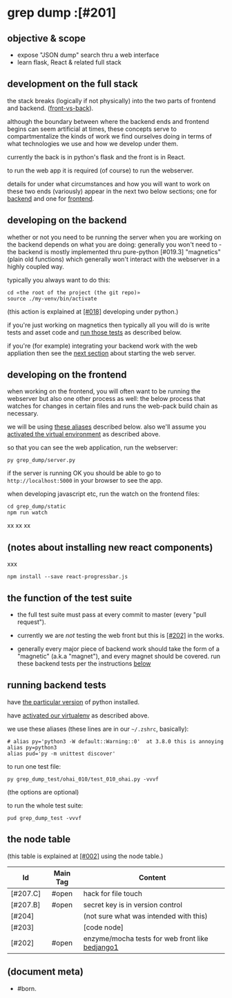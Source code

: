 # grep dump :[#201]

## objective & scope

  - expose "JSON dump" search thru a web interface
  - learn flask, React & related full stack




## development on the full stack

the stack breaks (logically if not physically) into the two parts of
frontend and backend. ([front-vs-back]).

although the boundary between where the backend ends and frontend begins
can seem artificial at times, these concepts serve to compartmentalize the
kinds of work we find ourselves doing in terms of what technologies we use
and how we develop under them.

currently the back is in python's flask and the front is in React.

to run the web app it is required (of course) to run the webserver.

details for under what circumstances and how you will want to work on these
two ends (variously) appear in the next two below sections; one for
[backend](#venv-etc) and one for [frontend](#d).




## <a name='venv-etc'></a>developing on the backend

whether or not you need to be running the server when you are working
on the backend depends on what you are doing: generally you won't need
to - the backend is mostly implemented thru pure-python [#019.3]
"magnetics" (plain old functions) which generally won't interact
with the webserver in a highly coupled way.

typically you always want to do this:

    cd «the root of the project (the git repo)»
    source ./my-venv/bin/activate

(this action is explained at [\[#018\]] developing under python.)

if you're just working on magnetics then typically all you will do
is write tests and asset code and [run those tests](#running-backend-tests)
as described below.

if you're (for example) integrating your backend work with the web
appliation then see the [next section](#d) about starting the web server.




## <a name=d></a>developing on the frontend

when working on the frontend, you will often want to be running the
webserver but also one other process as well: the below process that
watches for changes in certain files and runs the web-pack build chain
as necessary.

we will be using [these aliases](#aliases) described below. also we'll
assume you [activated the virtual environment](#venv-etc) as described above.

so that you can see the web application, run the webserver:

    py grep_dump/server.py

if the server is running OK you should be able to go to
`http://localhost:5000` in your browser to see the app.

when developing javascript etc, run the watch on the frontend files:

    cd grep_dump/static
    npm run watch


xx xx xx




## <a name=e></a>(notes about installing new react components)

xxx

    npm install --save react-progressbar.js




## the function of the test suite

  - the full test suite must pass at every commit to master (every "pull request").

  - currently we are *not* testing the web front but this is [\[#202\]](#202) in the works.

  - generally every major piece of backend work should take the form of
    a "magnetic" (a.k.a "magnet"), and every magnet should be covered.
    run these backend tests per the instructions [below](#running-backend-tests)




## <a name='running-backend-tests'></a>running backend tests

have [the particular version][018_pyver] of python installed.

have [activated our virtualenv](#venv-etc) as described above.

we use these <a name='aliases'>aliases</a>
(these lines are in our `~/.zshrc`, basically):

    # alias py='python3 -W default::Warning::0'  at 3.8.0 this is annoying
    alias py=python3
    alias pud='py -m unittest discover'

to run one test file:

    py grep_dump_test/ohai_010/test_010_ohai.py -vvvf

(the options are optional)

to run the whole test suite:

    pud grep_dump_test -vvvf




## <a name="node-table"></a>the node table

(this table is explained at [\[#002\]] using the node table.)

| Id                        | Main Tag | Content
|---------------------------|:-----:|-
|                   [#207.C]| #open | hack for file touch
|                   [#207.B]| #open | secret key is in version control
|                [#204]     |       | (not sure what was intended with this)
|                [#203]     |       | [code node]
|<a name=202></a>[#202]     | #open | enzyme/mocha tests for web front like [bedjango1]




[018_pyver]: ../doc/118-installing-and-deploying-python.md#python-version
[\[#018\]]: ../README.md#018
[\[#002\]]: ../README.md#002


[bedjango1]: http://www.bedjango.com/blog/how-to-build-web-app-react-redux-and-flask/

[front-vs-back]: https://twitter.com/PainPoint/status/966749439963508736




## (document meta)

  - #born.
